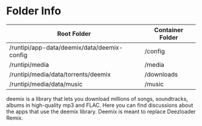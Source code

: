 # Folder Info 

| Root Folder                                 | Container Folder |
|---------------------------------------------|------------------|
| /runtipi/app-data/deemix/data/deemix-config | /config          |
| /runtipi/media                              | /media           |
| /runtipi/media/data/torrents/deemix         | /downloads       |
| /runtipi/media/data/music                   | /music           |

deemix is a library that lets you download millions of songs, soundtracks, albums in high-quality mp3 and FLAC. Here you can find discussions about the apps that use the deemix library. Deemix is meant to replace Deezloader Remix.
